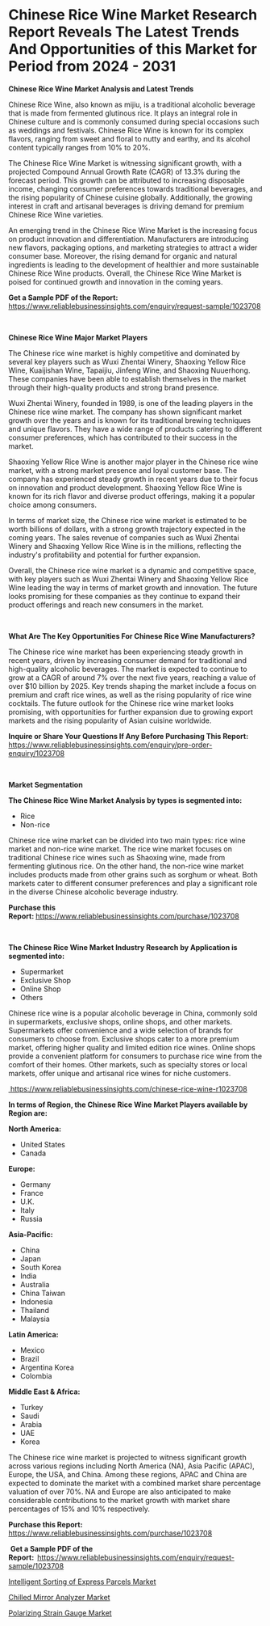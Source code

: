 <p><h1>Chinese Rice Wine Market Research Report Reveals The Latest Trends And Opportunities of this Market for Period from 2024 - 2031</h1></p><p><strong>Chinese Rice Wine Market Analysis and Latest Trends</strong></p>
<p><p>Chinese Rice Wine, also known as mijiu, is a traditional alcoholic beverage that is made from fermented glutinous rice. It plays an integral role in Chinese culture and is commonly consumed during special occasions such as weddings and festivals. Chinese Rice Wine is known for its complex flavors, ranging from sweet and floral to nutty and earthy, and its alcohol content typically ranges from 10% to 20%.</p><p>The Chinese Rice Wine Market is witnessing significant growth, with a projected Compound Annual Growth Rate (CAGR) of 13.3% during the forecast period. This growth can be attributed to increasing disposable income, changing consumer preferences towards traditional beverages, and the rising popularity of Chinese cuisine globally. Additionally, the growing interest in craft and artisanal beverages is driving demand for premium Chinese Rice Wine varieties.</p><p>An emerging trend in the Chinese Rice Wine Market is the increasing focus on product innovation and differentiation. Manufacturers are introducing new flavors, packaging options, and marketing strategies to attract a wider consumer base. Moreover, the rising demand for organic and natural ingredients is leading to the development of healthier and more sustainable Chinese Rice Wine products. Overall, the Chinese Rice Wine Market is poised for continued growth and innovation in the coming years.</p></p>
<p><strong>Get a Sample PDF of the Report:&nbsp;</strong> <a href="https://www.reliablebusinessinsights.com/enquiry/request-sample/1023708">https://www.reliablebusinessinsights.com/enquiry/request-sample/1023708</a></p>
<p>&nbsp;</p>
<p><strong>Chinese Rice Wine Major Market Players</strong></p>
<p><p>The Chinese rice wine market is highly competitive and dominated by several key players such as Wuxi Zhentai Winery, Shaoxing Yellow Rice Wine, Kuaijishan Wine, Tapaijiu, Jinfeng Wine, and Shaoxing Nuuerhong. These companies have been able to establish themselves in the market through their high-quality products and strong brand presence.</p><p>Wuxi Zhentai Winery, founded in 1989, is one of the leading players in the Chinese rice wine market. The company has shown significant market growth over the years and is known for its traditional brewing techniques and unique flavors. They have a wide range of products catering to different consumer preferences, which has contributed to their success in the market.</p><p>Shaoxing Yellow Rice Wine is another major player in the Chinese rice wine market, with a strong market presence and loyal customer base. The company has experienced steady growth in recent years due to their focus on innovation and product development. Shaoxing Yellow Rice Wine is known for its rich flavor and diverse product offerings, making it a popular choice among consumers.</p><p>In terms of market size, the Chinese rice wine market is estimated to be worth billions of dollars, with a strong growth trajectory expected in the coming years. The sales revenue of companies such as Wuxi Zhentai Winery and Shaoxing Yellow Rice Wine is in the millions, reflecting the industry's profitability and potential for further expansion.</p><p>Overall, the Chinese rice wine market is a dynamic and competitive space, with key players such as Wuxi Zhentai Winery and Shaoxing Yellow Rice Wine leading the way in terms of market growth and innovation. The future looks promising for these companies as they continue to expand their product offerings and reach new consumers in the market.</p></p>
<p>&nbsp;</p>
<p><strong>What Are The Key Opportunities For Chinese Rice Wine Manufacturers?</strong></p>
<p><p>The Chinese rice wine market has been experiencing steady growth in recent years, driven by increasing consumer demand for traditional and high-quality alcoholic beverages. The market is expected to continue to grow at a CAGR of around 7% over the next five years, reaching a value of over $10 billion by 2025. Key trends shaping the market include a focus on premium and craft rice wines, as well as the rising popularity of rice wine cocktails. The future outlook for the Chinese rice wine market looks promising, with opportunities for further expansion due to growing export markets and the rising popularity of Asian cuisine worldwide.</p></p>
<p><strong>Inquire or Share Your Questions If Any Before Purchasing This Report:</strong> <a href="https://www.reliablebusinessinsights.com/enquiry/pre-order-enquiry/1023708">https://www.reliablebusinessinsights.com/enquiry/pre-order-enquiry/1023708</a></p>
<p>&nbsp;</p>
<p><strong>Market Segmentation</strong></p>
<p><strong>The Chinese Rice Wine Market Analysis by types is segmented into:</strong></p>
<p><ul><li>Rice</li><li>Non-rice</li></ul></p>
<p><p>Chinese rice wine market can be divided into two main types: rice wine market and non-rice wine market. The rice wine market focuses on traditional Chinese rice wines such as Shaoxing wine, made from fermenting glutinous rice. On the other hand, the non-rice wine market includes products made from other grains such as sorghum or wheat. Both markets cater to different consumer preferences and play a significant role in the diverse Chinese alcoholic beverage industry.</p></p>
<p><strong>Purchase this Report:&nbsp;</strong><a href="https://www.reliablebusinessinsights.com/purchase/1023708">https://www.reliablebusinessinsights.com/purchase/1023708</a></p>
<p>&nbsp;</p>
<p><strong>The Chinese Rice Wine Market Industry Research by Application is segmented into:</strong></p>
<p><ul><li>Supermarket</li><li>Exclusive Shop</li><li>Online Shop</li><li>Others</li></ul></p>
<p><p>Chinese rice wine is a popular alcoholic beverage in China, commonly sold in supermarkets, exclusive shops, online shops, and other markets. Supermarkets offer convenience and a wide selection of brands for consumers to choose from. Exclusive shops cater to a more premium market, offering higher quality and limited edition rice wines. Online shops provide a convenient platform for consumers to purchase rice wine from the comfort of their homes. Other markets, such as specialty stores or local markets, offer unique and artisanal rice wines for niche customers.</p></p>
<p><a href="https://www.reliablebusinessinsights.com/chinese-rice-wine-r1023708">&nbsp;https://www.reliablebusinessinsights.com/chinese-rice-wine-r1023708</a></p>
<p><strong>In terms of Region, the Chinese Rice Wine Market Players available by Region are:</strong></p>
<p>
    <p> <strong> North America: </strong>
        <ul>
            <li>United States</li>
            <li>Canada</li>
        </ul>
        </p> 
    <p> <strong> Europe: </strong>
        <ul>
            <li>Germany</li>
            <li>France</li>
            <li>U.K.</li>
            <li>Italy</li>
            <li>Russia</li>
        </ul>
        </p> 
    <p> <strong> Asia-Pacific: </strong>
        <ul>
            <li>China</li>
            <li>Japan</li>
            <li>South Korea</li>
            <li>India</li>
            <li>Australia</li>
            <li>China Taiwan</li>
            <li>Indonesia</li>
            <li>Thailand</li>
            <li>Malaysia</li>
        </ul>
        </p> 
    <p> <strong> Latin America: </strong>
        <ul>
            <li>Mexico</li>
            <li>Brazil</li>
            <li>Argentina Korea</li>
            <li>Colombia</li>
        </ul>
        </p> 
    <p> <strong> Middle East & Africa: </strong>
        <ul>
            <li>Turkey</li>
            <li>Saudi</li>
            <li>Arabia</li>
            <li>UAE</li>
            <li>Korea</li>
        </ul>
    </p>
    </p>
<p><p>The Chinese rice wine market is projected to witness significant growth across various regions including North America (NA), Asia Pacific (APAC), Europe, the USA, and China. Among these regions, APAC and China are expected to dominate the market with a combined market share percentage valuation of over 70%. NA and Europe are also anticipated to make considerable contributions to the market growth with market share percentages of 15% and 10% respectively.</p></p>
<p><strong>Purchase this Report: </strong><a href="https://www.reliablebusinessinsights.com/purchase/1023708">https://www.reliablebusinessinsights.com/purchase/1023708</a></p>
<p>&nbsp;<strong>Get a Sample PDF of the Report:&nbsp;&nbsp;</strong><a href="https://www.reliablebusinessinsights.com/enquiry/request-sample/1023708">https://www.reliablebusinessinsights.com/enquiry/request-sample/1023708</a></p>
<p><strong></strong></p>
<p><p><a href="https://github.com/jodemen/Market-Research-Report-List-3/blob/main/intelligent-sorting-of-express-parcels-market.md">Intelligent Sorting of Express Parcels Market</a></p><p><a href="https://github.com/WillieWoodard/Market-Research-Report-List-5/blob/main/chilled-mirror-analyzer-market.md">Chilled Mirror Analyzer Market</a></p><p><a href="https://github.com/marloy8/Market-Research-Report-List-5/blob/main/polarizing-strain-gauge-market.md">Polarizing Strain Gauge Market</a></p></p>